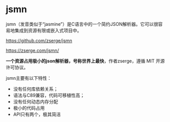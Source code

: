 # jsmn

jsmn（发音类似于“jasmine”）是C语言中的一个简约JSON解析器。它可以很容易地集成到资源有限或嵌入式项目中。

https://github.com/zserge/jsmn

https://zserge.com/jsmn/



**一个资源占用极小的json解析器，号称世界上最快**，作者zserge，遵循 MIT 开源许可协议。

jsmn主要有以下特性：

- 没有任何库依赖关系；
- 语法与C89兼容，代码可移植性高；
- 没有任何动态内存分配
- 极小的代码占用
- API只有两个，极其简洁
